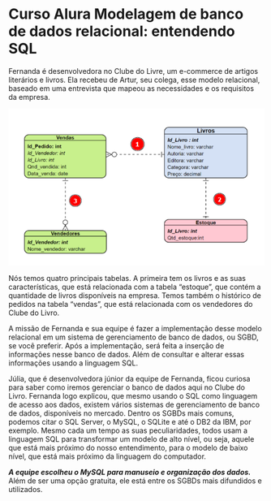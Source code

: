 # Curso Alura Modelagem de banco de dados relacional: entendendo SQL

Fernanda é desenvolvedora no Clube do Livre, um e-commerce de artigos literários e livros. Ela recebeu de Artur, seu colega, esse modelo relacional, baseado em uma entrevista que mapeou as necessidades e os requisitos da empresa. 

![Modelo Relacional](modelo_relacional.png)

Nós temos quatro principais tabelas. A primeira tem os livros e as suas características, que está relacionada com a tabela “estoque”, que contém a quantidade de livros disponíveis na empresa. Temos também o histórico de pedidos na tabela “vendas”, que está relacionada com os vendedores do Clube do Livro.

A missão de Fernanda e sua equipe é fazer a implementação desse modelo relacional em um sistema de gerenciamento de banco de dados, ou SGBD, se você preferir. Após a implementação, será feita a inserção de informações nesse banco de dados. Além de consultar e alterar essas informações usando a linguagem SQL.

Júlia, que é desenvolvedora júnior da equipe de Fernanda, ficou curiosa para saber como iremos gerenciar o banco de dados aqui no Clube do Livro.
Fernanda logo explicou, que mesmo usando o SQL como linguagem de acesso aos dados, existem vários sistemas de gerenciamento de banco de dados, disponíveis no mercado.
Dentro os SGBDs mais comuns, podemos citar o SQL Server, o MySQL, o SQLite e até o DB2 da IBM, por exemplo. Mesmo cada um tempo as suas peculiaridades, todos usam a linguagem SQL para transformar um modelo de alto nível, ou seja, aquele que está mais próximo do nosso entendimento, para o modelo de baixo nível, que está mais próximo da linguagem do computador.

***A equipe escolheu o MySQL para manuseio e organização dos dados.*** Além de ser uma opção gratuita, ele está entre os SGBDs mais difundidos e utilizados.
